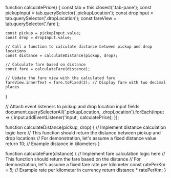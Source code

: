 function calculatePrice() {
    const tab = this.closest('.tab-pane');
    const pickupInput = tab.querySelector('.pickupLocation');
    const dropInput = tab.querySelector('.dropLocation');
    const fareView = tab.querySelector('.fare');

    const pickup = pickupInput.value;
    const drop = dropInput.value;

    // Call a function to calculate distance between pickup and drop locations
    const distance = calculateDistance(pickup, drop);

    // Calculate fare based on distance
    const fare = calculateFare(distance);

    // Update the fare view with the calculated fare
    fareView.innerText = fare.toFixed(2); // Display fare with two decimal places
}

// Attach event listeners to pickup and drop location input fields
document.querySelectorAll('.pickupLocation, .dropLocation').forEach(input => {
    input.addEventListener('input', calculatePrice);
});

function calculateDistance(pickup, drop) {
    // Implement distance calculation logic here
    // This function should return the distance between pickup and drop locations
    // For demonstration, let's assume a fixed distance value
    return 10; // Example distance in kilometers
}

function calculateFare(distance) {
    // Implement fare calculation logic here
    // This function should return the fare based on the distance
    // For demonstration, let's assume a fixed fare rate per kilometer
    const ratePerKm = 5; // Example rate per kilometer in currency
    return distance * ratePerKm;
}